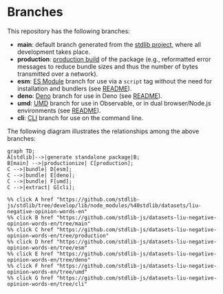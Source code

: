 <!--

@license Apache-2.0

Copyright (c) 2023 The Stdlib Authors.

Licensed under the Apache License, Version 2.0 (the "License");
you may not use this file except in compliance with the License.
You may obtain a copy of the License at

    http://www.apache.org/licenses/LICENSE-2.0

Unless required by applicable law or agreed to in writing, software
distributed under the License is distributed on an "AS IS" BASIS,
WITHOUT WARRANTIES OR CONDITIONS OF ANY KIND, either express or implied.
See the License for the specific language governing permissions and
limitations under the License.

-->

# Branches

This repository has the following branches:

-   **main**: default branch generated from the [stdlib project][stdlib-url], where all development takes place.
-   **production**: [production build][production-url] of the package (e.g., reformatted error messages to reduce bundle sizes and thus the number of bytes transmitted over a network).
-   **esm**: [ES Module][esm-url] branch for use via a `script` tag without the need for installation and bundlers (see [README][esm-readme]).
-   **deno**: [Deno][deno-url] branch for use in Deno (see [README][deno-readme]).
-   **umd**: [UMD][umd-url] branch for use in Observable, or in dual browser/Node.js environments (see [README][umd-readme]).
-   **cli**: [CLI][cli-url] branch for use on the command line.

The following diagram illustrates the relationships among the above branches:

```mermaid
graph TD;
A[stdlib]-->|generate standalone package|B;
B[main] -->|productionize| C[production];
C -->|bundle| D[esm];
C -->|bundle| E[deno];
C -->|bundle| F[umd];
C -->|extract| G[cli];

%% click A href "https://github.com/stdlib-js/stdlib/tree/develop/lib/node_modules/%40stdlib/datasets/liu-negative-opinion-words-en"
%% click B href "https://github.com/stdlib-js/datasets-liu-negative-opinion-words-en/tree/main"
%% click C href "https://github.com/stdlib-js/datasets-liu-negative-opinion-words-en/tree/production"
%% click D href "https://github.com/stdlib-js/datasets-liu-negative-opinion-words-en/tree/esm"
%% click E href "https://github.com/stdlib-js/datasets-liu-negative-opinion-words-en/tree/deno"
%% click F href "https://github.com/stdlib-js/datasets-liu-negative-opinion-words-en/tree/umd"
%% click G href "https://github.com/stdlib-js/datasets-liu-negative-opinion-words-en/tree/cli"
```

[stdlib-url]: https://github.com/stdlib-js/stdlib/tree/develop/lib/node_modules/%40stdlib/datasets/liu-negative-opinion-words-en
[production-url]: https://github.com/stdlib-js/datasets-liu-negative-opinion-words-en/tree/production
[deno-url]: https://github.com/stdlib-js/datasets-liu-negative-opinion-words-en/tree/deno
[deno-readme]: https://github.com/stdlib-js/datasets-liu-negative-opinion-words-en/blob/deno/README.md
[umd-url]: https://github.com/stdlib-js/datasets-liu-negative-opinion-words-en/tree/umd
[umd-readme]: https://github.com/stdlib-js/datasets-liu-negative-opinion-words-en/blob/umd/README.md
[esm-url]: https://github.com/stdlib-js/datasets-liu-negative-opinion-words-en/tree/esm
[esm-readme]: https://github.com/stdlib-js/datasets-liu-negative-opinion-words-en/blob/esm/README.md
[cli-url]: https://github.com/stdlib-js/datasets-liu-negative-opinion-words-en/tree/cli
